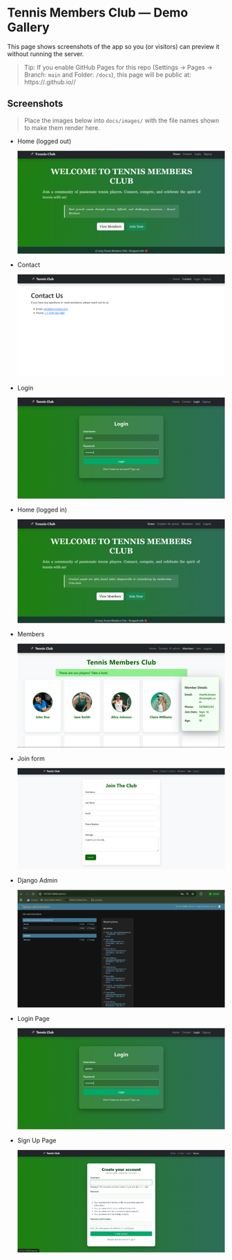 # Tennis Members Club — Demo Gallery

This page shows screenshots of the app so you (or visitors) can preview it without running the server.

> Tip: If you enable GitHub Pages for this repo (Settings → Pages → Branch: `main` and Folder: `/docs`), this page will be public at:
> https://<your-username>.github.io/<your-repo-name>/

## Screenshots

> Place the images below into `docs/images/` with the file names shown to make them render here.

- Home (logged out)

  ![Home](images/homeBeforeSignUp.png)

- Contact

  ![Contact](images/contact.png)

- Login

  ![Login](images/login.png)

- Home (logged in)

  ![Home logged in](images/homeAfterLogin.png)

- Members

  ![Members](images/members.png)

- Join form

  ![Join](images/join.png)

- Django Admin

  ![Admin](images/admin.png)

- Login Page
  
  ![Login](images/login.png)

- Sign Up Page
  
  ![Sign Up](images/signUp.png)
